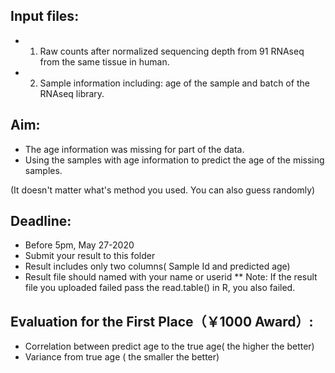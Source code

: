 ## Input files: 

* 1. Raw counts after normalized sequencing depth from 91 RNAseq from the same tissue in human.

* 2. Sample information including: age of the sample and batch of the RNAseq library.

## Aim:

*  The age information was missing for part of the data. 
*  Using the samples with age information to predict the age of the missing samples. 

(It doesn't matter what's method you used. You can also guess randomly)


## Deadline: 
* Before 5pm, May 27-2020 
* Submit your result to this folder 
* Result includes only two columns( Sample Id  and predicted age) 
* Result file should named with your name or userid 
** Note:  If the result file you uploaded failed pass the read.table() in R, you also failed. 

## Evaluation for the First Place（￥1000 Award）:  

* Correlation between predict age to the true age( the higher the better) 
*  Variance from true age ( the smaller the better) 




